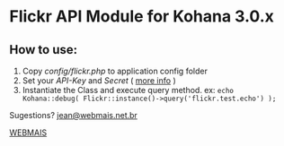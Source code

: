 Flickr API Module for Kohana 3.0.x
===================================


How to use:
-----------

1.  Copy _config/flickr.php_ to application config folder
2.  Set your _API-Key_ and _Secret_ ( [more info](http://www.flickr.com/services/api/keys/) )
3.  Instantiate the Class and execute query method. ex: `echo Kohana::debug( Flickr::instance()->query('flickr.test.echo') );`

Sugestions? jean@webmais.net.br

[WEBMAIS](http://www.webmais.net.br)
